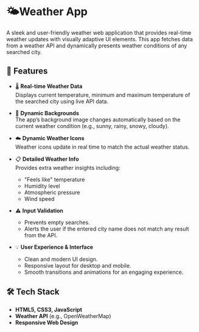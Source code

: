 # 🌤️Weather App

A sleek and user-friendly weather web application that provides real-time weather updates with visually adaptive UI elements. This app fetches data from a weather API and dynamically presents weather conditions of any searched city.

## 🚀 Features

- 🌡️ **Real-time Weather Data**  
  Displays current temperature, minimum and maximum temperature of the searched city using live API data.

- 🌈 **Dynamic Backgrounds**  
  The app’s background image changes automatically based on the current weather condition (e.g., sunny, rainy, snowy, cloudy).

- ☁️ **Dynamic Weather Icons**  
  Weather icons update in real time to match the actual weather status.

- 📋 **Detailed Weather Info**  
  Provides extra weather insights including:
  - "Feels like" temperature
  - Humidity level
  - Atmospheric pressure
  - Wind speed

- ⚠️ **Input Validation**
  - Prevents empty searches.
  - Alerts the user if the entered city name does not match any result from the API.

- 💡 **User Experience & Interface**
  - Clean and modern UI design.
  - Responsive layout for desktop and mobile.
  - Smooth transitions and animations for an engaging experience.

## 🛠️ Tech Stack

- **HTML5, CSS3, JavaScript**
- **Weather API** (e.g., OpenWeatherMap)
- **Responsive Web Design**


